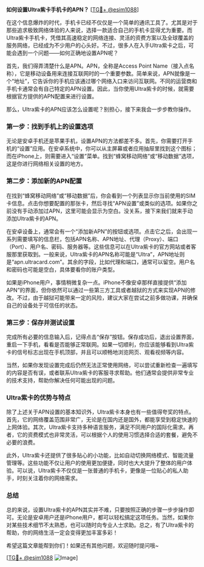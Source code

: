 **如何设置Ultra紫卡手机卡的APN？** [[TG💪+ @esim1088](https://t.me/s/esim1088)]

在这个信息爆炸的时代，手机卡已经不仅仅是一个简单的通讯工具了。尤其是对于那些追求极致网络体验的人来说，选择一款适合自己的手机卡显得尤为重要。而Ultra紫卡手机卡，凭借其高速稳定的网络连接、灵活的资费方案以及全球覆盖的服务网络，已经成为不少用户的心头好。不过，很多人在入手Ultra紫卡之后，可能会遇到一个问题——如何正确地设置APN呢？

首先，我们得弄清楚什么是APN。APN，全称是Access Point Name（接入点名称），它是移动设备用来连接互联网时的一个重要参数。简单来说，APN就像是一个“地址”，它告诉你的手机应该通过哪个网络入口来访问互联网。不同的运营商和手机卡通常会有自己特定的APN设置。因此，当你使用Ultra紫卡的时候，就需要根据官方提供的APN配置来进行设置。

那么，Ultra紫卡的APN应该怎么设置呢？别担心，接下来我会一步步教你操作。

### **第一步：找到手机上的设置选项**
无论是安卓手机还是苹果手机，设置APN的方法都差不多。首先，你需要打开手机的“设置”应用。在安卓系统中，你可以从主屏幕或者应用抽屉里找到这个图标；而在iPhone上，则需要进入“设置”菜单。找到“蜂窝移动网络”或“移动数据”选项，这是你进行网络相关设置的地方。

### **第二步：添加新的APN配置**
在找到“蜂窝移动网络”或“移动数据”后，你会看到一个列表显示你当前使用的SIM卡信息。点击你想要配置的那张卡，然后寻找“APN设置”或类似的选项。如果你之前没有手动添加过APN，这里可能会显示为空白。没关系，接下来我们就来手动添加Ultra紫卡的APN。

在安卓设备上，通常会有一个“添加新APN”的按钮或选项。点击它之后，会出现一系列需要填写的信息栏，包括APN名称、APN地址、代理（Proxy）、端口（Port）、用户名、密码、服务器等。这些信息可以在Ultra紫卡的官方网站或者客服那里获取到。一般来说，Ultra紫卡的APN名称可能是“Ultra”，APN地址则是“apn.ultracard.com”。其余的字段，比如代理和端口，通常可以留空。用户名和密码也可能是空白，具体要看你的账户类型。

如果是iPhone用户，事情稍微复杂一点。iPhone不像安卓那样直接提供“添加APN”的界面，但你依然可以通过一些第三方工具或者越狱的方式来实现APN的修改。不过，由于越狱可能带来一定的风险，建议大家在尝试之前多做功课，并确保自己的设备处于可信任的状态。

### **第三步：保存并测试设置**
完成所有必要的信息输入后，记得点击“保存”按钮。保存成功后，退出设置界面，重启一下手机，看看是否能够正常联网。如果一切顺利，你应该能够看到Ultra紫卡的信号标志出现在手机顶部，并且可以顺畅地浏览网页、观看视频等内容。

当然，如果你发现设置完成后仍然无法正常使用网络，可以尝试重新检查一遍填写的内容是否有误，或者联系Ultra紫卡的客服寻求帮助。他们通常会提供非常专业的技术支持，帮助你解决任何可能出现的问题。

### **Ultra紫卡的优势与特点**
除了上述关于APN设置的基本知识外，Ultra紫卡本身也有一些值得夸奖的特点。首先，它的网络覆盖范围非常广，无论是在国内还是国外，都能享受到稳定快速的上网体验。其次，Ultra紫卡支持多种语言服务，满足不同用户的国际化需求。再者，它的资费模式也非常灵活，可以根据个人的使用习惯选择合适的套餐，避免不必要的浪费。

此外，Ultra紫卡还提供了很多贴心的小功能，比如自动切换网络模式、智能流量管理等。这些功能不仅让用户的使用更加便捷，同时也大大提升了整体的用户体验。可以说，Ultra紫卡不仅仅是一张普通的手机卡，更像是一位贴心的私人助手，时刻关注着你的网络需求。

### **总结**
总的来说，设置Ultra紫卡的APN其实并不难，只要按照正确的步骤一步步操作即可。无论是安卓用户还是iPhone用户，都可以轻松搞定这项任务。当然，如果你对某些技术细节不太熟悉，也可以随时向专业人士求助。总之，有了Ultra紫卡的帮助，你的网络生活一定会变得更加丰富多彩！

希望这篇文章能帮到你们！如果还有其他问题，欢迎随时提问哦~ 

[[TG💪+ @esim1088](https://t.me/s/esim1088) ![Image](https://i.postimg.cc/4NQfJmqS/Snipaste-2025-05-13-00-14-12.png)]